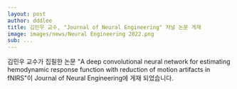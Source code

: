 ```yaml
---
layout: post
author: dddlee
title: 김민우 교수, "Journal of Neural Engineering" 저널 논문 게재
image: images/news/Neural Engineering 2022.png
sub: ...
---
```

김민우 교수가 집필한 논문 "A deep convolutional neural network for estimating hemodynamic response function with reduction of motion artifacts in fNIRS"이 Journal of Neural Engineering에 게재 되었습니다.